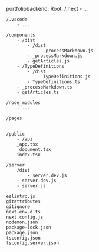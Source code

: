 portfoliobackend:
Root:
    /.next
        - ...

    /.vscode
        - ...

    /components
        - /dist
            - /dist
                - _processMarkdown.js
            - _processMarkdown.js
            - getArticles.js
        - /TypeDefinitions
            - /dist
                - TypeDefinitions.js
            - TypeDefinitions.ts
        - _processMarkdown.ts
        - getArticles.ts

    /node_modules
        - ...

    /pages


    /public
        - /api
        _app.tsx
        _document.tsx
        index.tsx

    /server
        /dist
            - server.dev.js
        - server.dev.js
        - server.js

    eslintrc.js
    gitattributes
    gitignore
    next-env.d.ts
    next.config.js
    nodemon.json
    package-lock.json
    package.json
    tsconfig.json
    tsconfig.server.json